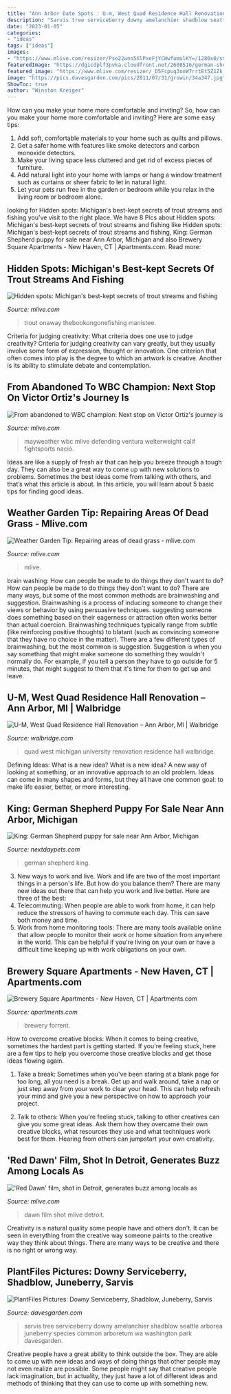 ```yaml
---
title: "Ann Arbor Date Spots : U-m, West Quad Residence Hall Renovation – Ann Arbor, Mi"
description: "Sarvis tree serviceberry downy amelanchier shadblow seattle arborea juneberry species common arboretum wa washington park davesgarden"
date: "2023-01-05"
categories:
- "ideas"
tags: ["ideas"]
images:
- "https://www.mlive.com/resizer/Pse22wno5XlPxeFjYCWwfumulKY=/1280x0/smart/advancelocal-adapter-image-uploads.s3.amazonaws.com/image.mlive.com/home/mlive-media/width2048/img/entertainment/detroit_impact/photo/reddawnjpg-c3dd7fa6b7b43f3b.jpg"
featuredImage: "https://dgicdplf3pvka.cloudfront.net/2608516/german-shepherd-puppy-picture-b57a8c53-fe3b-416e-9880-77b25a6c1d4b.jpg"
featured_image: "https://www.mlive.com/resizer/_D5Fcpuq3ooW7rrtEt5Z1Zk_cRM=/1280x0/smart/advancelocal-adapter-image-uploads.s3.amazonaws.com/image.mlive.com/home/mlive-media/width2048/img/outdoors_impact/photo/black-river-24jpg-507b71f3c11911ea.jpg"
image: "https://pics.davesgarden.com/pics/2011/07/31/growin/34a347.jpg"
ShowToc: true
author: "Winston Kreiger"
---
```



How can you make your home more comfortable and inviting?
So, how can you make your home more comfortable and inviting? Here are some easy tips: 
1. Add soft, comfortable materials to your home such as quilts and pillows. 
2. Get a safer home with features like smoke detectors and carbon monoxide detectors. 
3. Make your living space less cluttered and get rid of excess pieces of furniture. 
4. Add natural light into your home with lamps or hang a window treatment such as curtains or sheer fabric to let in natural light. 
5. Let your pets run free in the garden or bedroom while you relax in the living room or bedroom alone.

	

		
looking for Hidden spots: Michigan&#039;s best-kept secrets of trout streams and fishing you've visit to the right place. We have 8 Pics about Hidden spots: Michigan&#039;s best-kept secrets of trout streams and fishing like Hidden spots: Michigan&#039;s best-kept secrets of trout streams and fishing, King: German Shepherd puppy for sale near Ann Arbor, Michigan and also Brewery Square Apartments - New Haven, CT | Apartments.com. Read more:
		
    
## Hidden Spots: Michigan&#039;s Best-kept Secrets Of Trout Streams And Fishing

<img loading=lazy src="https://www.mlive.com/resizer/_D5Fcpuq3ooW7rrtEt5Z1Zk_cRM=/1280x0/smart/advancelocal-adapter-image-uploads.s3.amazonaws.com/image.mlive.com/home/mlive-media/width2048/img/outdoors_impact/photo/black-river-24jpg-507b71f3c11911ea.jpg" onerror="this.onerror=null;this.src='https://tse2.mm.bing.net/th?id=OIP.qOTzc94i3rVFjZcXnLusmAHaJB&amp;pid=15.1';" alt="Hidden spots: Michigan&#039;s best-kept secrets of trout streams and fishing">

_Source: mlive.com_

>trout onaway thebookongonefishing manistee. 

	

Criteria for judging creativity: What criteria does one use to judge creativity?
Criteria for judging creativity can vary greatly, but they usually involve some form of expression, thought or innovation. One criterion that often comes into play is the degree to which an artwork is creative. Another is its ability to stimulate debate and contemplation.

    
## From Abandoned To WBC Champion: Next Stop On Victor Ortiz&#039;s Journey Is

<img loading=lazy src="https://www.mlive.com/resizer/CyemLv4LlV4x_a8UsVad0ZhPS8c=/1280x0/smart/advancelocal-adapter-image-uploads.s3.amazonaws.com/image.mlive.com/home/mlive-media/width2048/img/mayweather_impact/photo/victor-ortiz-304jpg-71c512f7b0988397.jpg" onerror="this.onerror=null;this.src='https://tse2.mm.bing.net/th?id=OIP.0Eyf05VYDnTFZ0TlJbn1lAHaHM&amp;pid=15.1';" alt="From abandoned to WBC champion: Next stop on Victor Ortiz&#039;s journey is">

_Source: mlive.com_

>mayweather wbc mlive defending ventura welterweight calif fightsports nació. 

	

Ideas are like a supply of fresh air that can help you breeze through a tough day. They can also be a great way to come up with new solutions to problems. Sometimes the best ideas come from talking with others, and that’s what this article is about. In this article, you will learn about 5 basic tips for finding good ideas.

    
## Weather Garden Tip: Repairing Areas Of Dead Grass - Mlive.com

<img loading=lazy src="https://www.mlive.com/resizer/nsdakgcHzwrev113s5X97-lhqyA=/1280x0/smart/advancelocal-adapter-image-uploads.s3.amazonaws.com/image.mlive.com/home/mlive-media/width2048/img/weather_impact/photo/grub-damage-brown-spotsjpg-0af9d457f9c1c50d.jpg" onerror="this.onerror=null;this.src='https://tse2.mm.bing.net/th?id=OIP.bU_iGsO0xrUFX_f2fzKutQHaJ4&amp;pid=15.1';" alt="Weather Garden Tip: Repairing areas of dead grass - mlive.com">

_Source: mlive.com_

>mlive. 

	

brain washing: How can people be made to do things they don't want to do?
How can people be made to do things they don't want to do? There are many ways, but some of the most common methods are brainwashing and suggestion. Brainwashing is a process of inducing someone to change their views or behavior by using persuasive techniques. suggesting someone does something based on their eagerness or attraction often works better than actual coercion. Brainwashing techniques typically range from subtle (like reinforcing positive thoughts) to blatant (such as convincing someone that they have no choice in the matter). 
There are a few different types of brainwashing, but the most common is suggestion. Suggestion is when you say something that might make someone do something they wouldn't normally do. For example, if you tell a person they have to go outside for 5 minutes, that might suggest to them that it's time for them to get up and leave.

    
## U-M, West Quad Residence Hall Renovation – Ann Arbor, MI | Walbridge

<img loading=lazy src="https://www.walbridge.com/assets/UniversityofMichiganWestQuad_41-683x1024.jpg" onerror="this.onerror=null;this.src='https://tse3.mm.bing.net/th?id=OIP.V-LC9nI7URi50GVvnHIxjQHaLG&amp;pid=15.1';" alt="U-M, West Quad Residence Hall Renovation – Ann Arbor, MI | Walbridge">

_Source: walbridge.com_

>quad west michigan university renovation residence hall walbridge. 

	

Defining Ideas: What is a new idea?
What is a new idea? A new way of looking at something, or an innovative approach to an old problem. Ideas can come in many shapes and forms, but they all have one common goal: to make life easier, better, or more interesting.

    
## King: German Shepherd Puppy For Sale Near Ann Arbor, Michigan

<img loading=lazy src="https://dgicdplf3pvka.cloudfront.net/2608516/german-shepherd-puppy-picture-b57a8c53-fe3b-416e-9880-77b25a6c1d4b.jpg" onerror="this.onerror=null;this.src='https://tse4.mm.bing.net/th?id=OIP.Wb-TiPk1AoU_BBpH3Gu7FQHaE8&amp;pid=15.1';" alt="King: German Shepherd puppy for sale near Ann Arbor, Michigan">

_Source: nextdaypets.com_

>german shepherd king. 

	

3. New ways to work and live.
Work and life are two of the most important things in a person's life. But how do you balance them? There are many new ideas out there that can help you work and live better. Here are three of the best: 
1. Telecommuting: When people are able to work from home, it can help reduce the stressors of having to commute each day. This can save both money and time. 
2. Work from home monitoring tools: There are many tools available online that allow people to monitor their work or home situation from anywhere in the world. This can be helpful if you're living on your own or have a difficult time keeping up with work obligations on your own. 

    
## Brewery Square Apartments - New Haven, CT | Apartments.com

<img loading=lazy src="https://images1.apartments.com/i2/q-LKi5y2RLiKccyWG76soDrw7_a-Ndf16CImhzjxSN0/117/brewery-square-apartments-new-haven-ct-building-photo.jpg?p=1" onerror="this.onerror=null;this.src='https://tse4.mm.bing.net/th?id=OIP.795egaMqfFcagjLexoh-5AHaJ4&amp;pid=15.1';" alt="Brewery Square Apartments - New Haven, CT | Apartments.com">

_Source: apartments.com_

>brewery forrent. 

	

How to overcome creative blocks:
When it comes to being creative, sometimes the hardest part is getting started. If you're feeling stuck, here are a few tips to help you overcome those creative blocks and get those ideas flowing again.
1. Take a break: Sometimes when you've been staring at a blank page for too long, all you need is a break. Get up and walk around, take a nap or just step away from your work to clear your head. This can help refresh your mind and give you a new perspective on how to approach your project.

2. Talk to others: When you're feeling stuck, talking to other creatives can give you some great ideas. Ask them how they overcame their own creative blocks, what resources they use and what techniques work best for them. Hearing from others can jumpstart your own creativity.


    
## &#039;Red Dawn&#039; Film, Shot In Detroit, Generates Buzz Among Locals As

<img loading=lazy src="https://www.mlive.com/resizer/Pse22wno5XlPxeFjYCWwfumulKY=/1280x0/smart/advancelocal-adapter-image-uploads.s3.amazonaws.com/image.mlive.com/home/mlive-media/width2048/img/entertainment/detroit_impact/photo/reddawnjpg-c3dd7fa6b7b43f3b.jpg" onerror="this.onerror=null;this.src='https://tse3.mm.bing.net/th?id=OIP.flMgelP-UlWqMyap8w8zawHaEp&amp;pid=15.1';" alt="&#039;Red Dawn&#039; film, shot in Detroit, generates buzz among locals as">

_Source: mlive.com_

>dawn film shot mlive detroit. 

	

Creativity is a natural quality some people have and others don't. It can be seen in everything from the creative way someone paints to the creative way they think about things. There are many ways to be creative and there is no right or wrong way.

    
## PlantFiles Pictures: Downy Serviceberry, Shadblow, Juneberry, Sarvis

<img loading=lazy src="https://pics.davesgarden.com/pics/2011/07/31/growin/34a347.jpg" onerror="this.onerror=null;this.src='https://tse2.mm.bing.net/th?id=OIP.ocU1y1BDEtxukTu1sPDjkAHaJc&amp;pid=15.1';" alt="PlantFiles Pictures: Downy Serviceberry, Shadblow, Juneberry, Sarvis">

_Source: davesgarden.com_

>sarvis tree serviceberry downy amelanchier shadblow seattle arborea juneberry species common arboretum wa washington park davesgarden. 

	

Creative people have a great ability to think outside the box. They are able to come up with new ideas and ways of doing things that other people may not even realize are possible. Some people might say that creative people lack imagination, but in actuality, they just have a lot of different ideas and methods of thinking that they can use to come up with something new.

